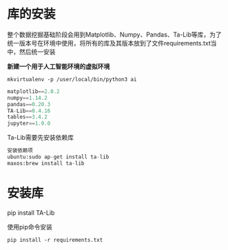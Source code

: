 # 库的安装

整个数据挖掘基础阶段会用到Matplotlib、Numpy、Pandas、Ta-Lib等库，为了统一版本号在环境中使用，将所有的库及其版本放到了文件requirements.txt当中，然后统一安装

**新建一个用于人工智能环境的虚拟环境**

```
mkvirtualenv -p /user/local/bin/python3 ai
```

```python
matplotlib==2.0.2
numpy==1.14.2
pandas==0.20.3
TA-Lib==0.4.16
tables==3.4.2
jupyter==1.0.0
```
Ta-Lib需要先安装依赖库
```python
安装依赖项
ubuntu:sudo ap-get install ta-lib
maxos:brew install ta-lib
```

# 安装库
pip install TA-Lib

使用pip命令安装

```
pip install -r requirements.txt
```

